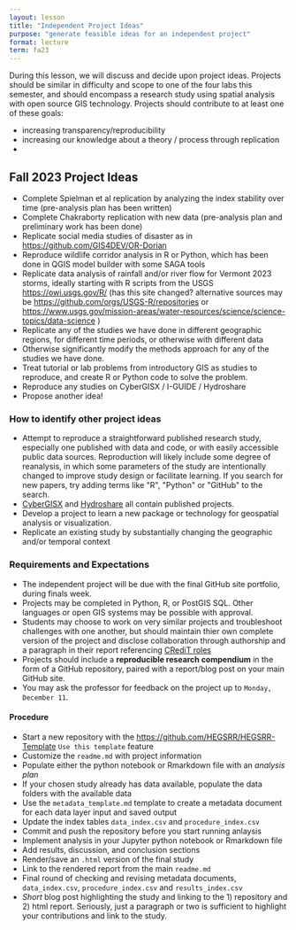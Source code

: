 ```yaml
---
layout: lesson
title: "Independent Project Ideas"
purpose: "generate feasible ideas for an independent project"
format: lecture
term: fa23
---
```


During this lesson, we will discuss and decide upon project ideas.
Projects should be similar in difficulty and scope to one of the four labs this semester, and should encompass a research study using spatial analysis with open source GIS technology.
Projects should contribute to at least one of these goals:
- increasing transparency/reproducibility
- increasing our knowledge about a theory / process through replication
- 

## Fall 2023 Project Ideas

- Complete Spielman et al replication by analyzing the index stability over time (pre-analysis plan has been written)
- Complete Chakraborty replication with new data (pre-analysis plan and preliminary work has been done)
- Replicate social media studies of disaster as in <https://github.com/GIS4DEV/OR-Dorian>
- Reproduce wildlife corridor analysis in R or Python, which has been done in QGIS model builder with some SAGA tools
- Replicate data analysis of rainfall and/or river flow for Vermont 2023 storms, ideally starting with R scripts from the USGS <https://owi.usgs.gov/R/> (has this site changed? alternative sources may be <https://github.com/orgs/USGS-R/repositories> or <https://www.usgs.gov/mission-areas/water-resources/science/science-topics/data-science> )
- Replicate any of the studies we have done in different geographic regions, for different time periods, or otherwise with different data
- Otherwise significantly modify the methods approach for any of the studies we have done.
- Treat tutorial or lab problems from introductory GIS as studies to reproduce, and create R or Python code to solve the problem. 
- Reproduce any studies on CyberGISX / I-GUIDE / Hydroshare 
- Propose another idea!

### How to identify other project ideas

- Attempt to reproduce a straightforward published research study, especially one published with data and code, or with easily accessible public data sources. Reproduction will likely include some degree of reanalysis, in which some parameters of the study are intentionally changed to improve study design or facilitate learning. If you search for new papers, try adding terms like "R", "Python" or "GitHub" to the search. 
- [CyberGISX](https://cybergisxhub.cigi.illinois.edu/notebooks-discovery/) and [Hydroshare](https://www.hydroshare.org/) all contain published projects. 
- Develop a project to learn a new package or technology for geospatial analysis or visualization.
- Replicate an existing study by substantially changing the geographic and/or temporal context

### Requirements and Expectations

- The independent project will be due with the final GitHub site portfolio, during finals week.
- Projects may be completed in Python, R, or PostGIS SQL. Other languages or open GIS systems may be possible with approval.
- Students may choose to work on very similar projects and troubleshoot challenges with one another, but should maintain thier own complete version of the project and disclose collaboration through authorship and a paragraph in their report referencing [CRediT roles](https://credit.niso.org/)
- Projects should include a **reproducible research compendium** in the form of a GitHub repository, paired with a report/blog post on your main GitHub site.
- You may ask the professor for feedback on the project up to `Monday, December 11`.

#### Procedure

- Start a new repository with the <https://github.com/HEGSRR/HEGSRR-Template> `Use this template` feature
- Customize the `readme.md` with project information
- Populate either the python notebook or Rmarkdown file with an *analysis plan*
- If your chosen study already has data available, populate the data folders with the available data
- Use the `metadata_template.md` template to create a metadata document for each data layer input and saved output
- Update the index tables `data_index.csv` and `procedure_index.csv` 
- Commit and push the repository before you start running anlaysis
- Implement analysis in your Jupyter python notebook or Rmarkdown file
- Add results, discussion, and conclusion sections
- Render/save an `.html` version of the final study
- Link to the rendered report from the main `readme.md`
- Final round of checking and revising metadata documents, `data_index.csv`, `procedure_index.csv` and `results_index.csv`
- *Short* blog post highlighting the study and linking to the 1) repository and 2) html report. Seriously, just a paragraph or two is sufficient to highlight your contributions and link to the study.
